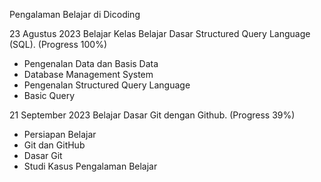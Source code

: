 Pengalaman Belajar di Dicoding

23 Agustus 2023
Belajar Kelas Belajar Dasar Structured Query Language (SQL). (Progress 100%)
* Pengenalan Data dan Basis Data
* Database Management System
* Pengenalan Structured Query Language
* Basic Query

21 September 2023
Belajar Dasar Git dengan Github. (Progress 39%)
* Persiapan Belajar
* Git dan GitHub
* Dasar Git
* Studi Kasus Pengalaman Belajar
